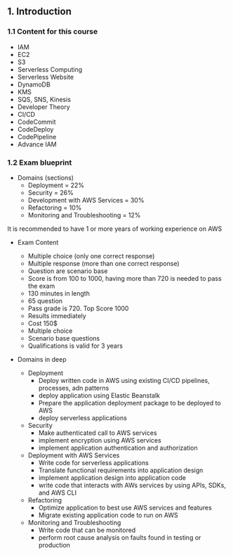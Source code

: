 ## 1. Introduction 
### 1.1 Content for this course
* IAM
* EC2
* S3
* Serverless Computing
* Serverless Website
* DynamoDB
* KMS
* SQS, SNS, Kinesis
* Developer Theory
* CI/CD
* CodeCommit
* CodeDeploy
* CodePipeline
* Advance IAM

### 1.2 Exam blueprint
* Domains (sections)
  * Deployment = 22%
  * Security = 26%
  * Development with AWS Services = 30%
  * Refactoring = 10%
  * Monitoring and Troubleshooting = 12%

It is recommended to have 1 or more years of working experience on AWS
* Exam Content
  * Multiple choice (only one correct response)
  * Multiple response (more than one correct response)
  * Question are scenario base
  * Score is from 100 to 1000, having more than 720 is needed to pass the exam
  * 130 minutes in length
  * 65 question
  * Pass grade is 720. Top Score 1000
  * Results immediately
  * Cost 150$
  * Multiple choice
  * Scenario base questions
  * Qualifications is valid for 3 years

* Domains in deep
  * Deployment
    * Deploy written code in AWS using existing CI/CD pipelines, processes, adn patterns
    * deploy application using Elastic Beanstalk
    * Prepare the application deployment package to be deployed to AWS
    * deploy serverless applications
  * Security
    * Make authenticated call to AWS services
    * implement encryption using AWS services
    * implement application authentication and authorization
  * Deployment with AWS Services
    * Write code for serverless applications
    * Translate functional requirements into application design
    * implement application design into application code
    * write code that interacts with AWs services by using APIs, SDKs, and AWS CLI
  * Refactoring
    * Optimize application to best use AWS services and features
    * Migrate existing application code to run on AWS
  * Monitoring and Troubleshooting
    * Write code that can be monitored
    * perform root cause analysis on faults found in testing or production
  

